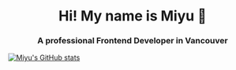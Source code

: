 <h1 align="center">Hi! My name is Miyu 👋</h1>
<h3 align="center">A professional Frontend Developer in Vancouver</h3>


[![Miyu's GitHub stats](https://github-readme-stats.vercel.app/api?username=Smiyu-web&theme=calm)](https://github.com/Smiyu-web/github-readme-stats)
